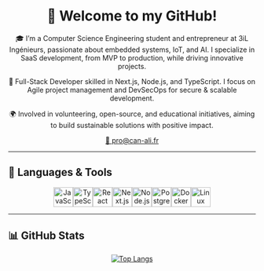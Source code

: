 <div align="center">
  <h1>👋 Welcome to my GitHub!</h1>
  
  <p>🎓 I’m a Computer Science Engineering student and entrepreneur at 3iL Ingénieurs, passionate about embedded systems, IoT, and AI. I specialize in SaaS development, from MVP to production, while driving innovative projects.</p>

  <p>🚀 Full-Stack Developer skilled in Next.js, Node.js, and TypeScript. I focus on Agile project management and DevSecOps for secure & scalable development.</p>

  <p>🌍 Involved in volunteering, open-source, and educational initiatives, aiming to build sustainable solutions with positive impact.</p>
  
  <a href="mailto:pro@can-ali.fr">📩 pro@can-ali.fr</a>
</div>

---

<div align="center">
  <h2 align="left">🔧 Languages & Tools</h2>
  
  <div style="display: flex; justify-content: center; flex-wrap: wrap;">
    <!-- Add icons for the languages/tools you use -->
    <img src="https://cdn.jsdelivr.net/gh/devicons/devicon/icons/javascript/javascript-original.svg" title="JavaScript" alt="JavaScript" width="40" height="40"/>
    <img src="https://cdn.jsdelivr.net/gh/devicons/devicon/icons/typescript/typescript-original.svg" title="TypeScript" alt="TypeScript" width="40" height="40"/>
    <img src="https://cdn.jsdelivr.net/gh/devicons/devicon/icons/react/react-original.svg" title="React" alt="React" width="40" height="40"/>
    <img src="https://cdn.jsdelivr.net/gh/devicons/devicon/icons/nextjs/nextjs-original.svg" title="Next.js" alt="Next.js" width="40" height="40"/>
    <img src="https://cdn.jsdelivr.net/gh/devicons/devicon/icons/nodejs/nodejs-original.svg" title="Node.js" alt="Node.js" width="40" height="40"/>
    <img src="https://cdn.jsdelivr.net/gh/devicons/devicon/icons/postgresql/postgresql-original.svg" title="PostgreSQL" alt="PostgreSQL" width="40" height="40"/>
    <img src="https://cdn.jsdelivr.net/gh/devicons/devicon/icons/docker/docker-original.svg" title="Docker" alt="Docker" width="40" height="40"/>
    <img src="https://cdn.jsdelivr.net/gh/devicons/devicon/icons/linux/linux-original.svg" title="Linux" alt="Linux" width="40" height="40"/>
  </div>
</div>

---

<div align="center">
  <h2 align="left">📊 GitHub Stats</h2>
  
  <div style="display: flex; justify-content: center; flex-wrap: wrap;">
    <a href="https://github.com/lyniiiix/github-readme-stats">
      <img src="https://github-readme-stats.vercel.app/api/top-langs/?username=lyniiiix&layout=compact&langs_count=8&theme=transparent" alt="Top Langs"/>
    </a>
    
    
  </div>
</div>
